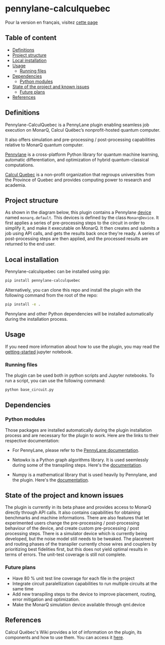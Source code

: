 # pennylane-calculquebec

Pour la version en français, visitez [cette page](https://github.com/calculquebec/pennylane-calculquebec/blob/main/doc/FR/README_FR.md)

## Table of content

- [Definitions](#definitions)
- [Project structure](#project-structure)
- [Local installation](#local-installation)
- [Usage](#usage)
    - [Running files](#running-files)
- [Dependencies](#dependencies)
    - [Python modules](#python-modules)
- [State of the project and known issues](#state-of-the-project-and-known-issues)
    - [Future plans](#future-plans)
- [References](#references)


## Definitions

Pennylane-CalculQuebec is a PennyLane plugin enabling seamless job execution on MonarQ, Calcul Québec’s nonprofit-hosted quantum computer. 

It also offers simulation and pre-processing / post-processing capabilities relative to MonarQ quantum computer.

[Pennylane](https://pennylane.ai/) is a cross-platform Python library for quantum machine learning, automatic differentiation, and optimization of hybrid quantum-classical computations.

[Calcul Quebec](https://www.calculquebec.ca/) is a non-profit organization that regroups universities from the Province of Quebec and provides computing power to research and academia.  


## Project structure

As shown in the diagram below, this plugin contains a Pennylane [device](https://pennylane.ai/plugins/) named `monarq.default`. This devices is defined by the class `MonarqDevice`. It first applies a series of pre-processing steps to the circuit in order to simplify it, and make it executable on MonarQ. It then creates and submits a job using API calls, and gets the results back once they're ready. A series of post-processing steps are then applied, and the processed results are returned to the end user. 

## Local installation

Pennylane-calculquebec can be installed using pip:

```sh
pip install pennylane-calculquebec
```

Alternatively, you can clone this repo and install the plugin with the following command from the root of the repo:

```sh
pip install -e .
```

Pennylane and other Python dependencies will be installed automatically during the installation process.



## Usage

If you need more information about how to use the plugin, you may read the [getting-started](https://github.com/calculquebec/pennylane-calculquebec/blob/main/doc/EN/getting_started.ipynb) jupyter notebook.

### Running files

The plugin can be used both in python scripts and Jupyter notebooks. To run a script, you can use the following command:

```sh
python base_circuit.py
```

## Dependencies


### Python modules

Those packages are installed automatically during the plugin installation process and are necessary for the plugin to work. Here are the links to their respective documentation:

- For PennyLane, please refer to the [PennyLane documentation](https://pennylane.ai/install/).

- Netowkx is a Python graph algorithms library. It is used seemlessly during some of the transpiling steps. Here's the [documentation](https://networkx.org/).

- Numpy is a mathematical library that is used heavily by Pennylane, and the plugin. Here's the [documentation](https://numpy.org/doc/2.1/index.html).

## State of the project and known issues

The plugin is currently in its beta phase and provides access to MonarQ directly through API calls. It also contains capabilities for obtaining benchmarks and machine informations. There are also features that let experimented users change the pre-processing / post-processing behaviour of the device, and create custom pre-processing / post processing steps. There is a simulator device which is currently being developed, but the noise model still needs to be tweaked. The placement and routing phases of the transpiler currently chose wires and couplers by prioritizing best fidelities first, but this does not yield optimal results in terms of errors. The unit-test coverage is still not complete.

### Future plans

- Have 80 % unit test line coverage for each file in the project
- Integrate circuit paralellization capabilities to run multiple circuits at the same time
- Add new transpiling steps to the device to improve placement, routing, error mitigation and optimization.
- Make the MonarQ simulation device available through qml.device

## References 

Calcul Québec's Wiki provides a lot of information on the plugin, its components and how to use them. You can access it [here](https://docs.alliancecan.ca/wiki/Services_d%27informatique_quantique).
